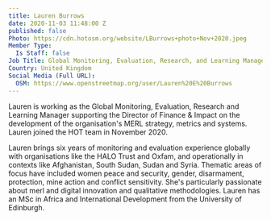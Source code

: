 ```yaml
---
title: Lauren Burrows
date: 2020-11-03 11:48:00 Z
published: false
Photo: https://cdn.hotosm.org/website/LBurrows+photo+Nov+2020.jpeg
Member Type:
  Is Staff: false
Job Title: Global Monitoring, Evaluation, Research, and Learning Manager
Country: United Kingdom
Social Media (Full URL):
  OSM: https://www.openstreetmap.org/user/Lauren%20E%20Burrows
---
```


Lauren is working as the Global Monitoring, Evaluation, Research and Learning Manager supporting the Director of Finance & Impact on the development of the organisation's MERL strategy, metrics and systems. Lauren joined the HOT team in November 2020.

Lauren brings six years of monitoring and evaluation experience globally with organisations like the HALO Trust and Oxfam, and operationally in contexts like Afghanistan, South Sudan, Sudan and Syria. Thematic areas of focus have included women peace and security, gender, disarmament, protection, mine action and conflict sensitivity. She's particularly passionate about merl and digital innovation and qualitative methodologies. Lauren has an MSc in Africa and International Development from the University of Edinburgh.
